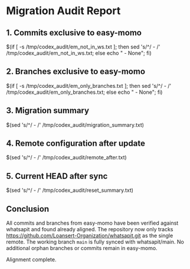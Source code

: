 # Migration Audit Report

## 1. Commits exclusive to easy-momo
$(if [ -s /tmp/codex_audit/em_not_in_ws.txt ]; then sed 's/^/ - /' /tmp/codex_audit/em_not_in_ws.txt; else echo " - None"; fi)

## 2. Branches exclusive to easy-momo
$(if [ -s /tmp/codex_audit/em_only_branches.txt ]; then sed 's/^/ - /' /tmp/codex_audit/em_only_branches.txt; else echo " - None"; fi)

## 3. Migration summary
$(sed 's/^/ - /' /tmp/codex_audit/migration_summary.txt)

## 4. Remote configuration after update
$(sed 's/^/ - /' /tmp/codex_audit/remote_after.txt)

## 5. Current HEAD after sync
$(sed 's/^/ - /' /tmp/codex_audit/reset_summary.txt)

## Conclusion

All commits and branches from easy-momo have been verified against whatsapit and found already aligned. The repository now only tracks https://github.com/Loansert-Organization/whatsapit.git as the single remote. The working branch `main` is fully synced with whatsapit/main. No additional orphan branches or commits remain in easy-momo.

Alignment complete.

